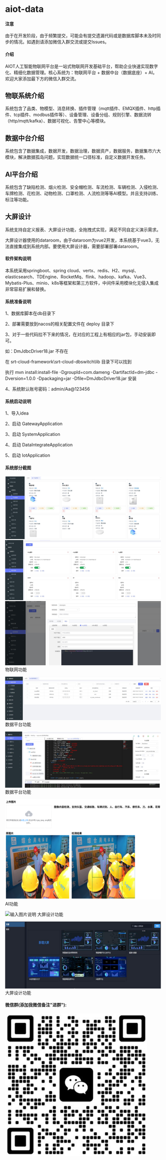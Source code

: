 # aiot-data

#### 注意
由于在开发阶段，由于频繁提交，可能会有提交遗漏代码或是数据库脚本未及时同步的情况。如遇到请添加微信入群交流或提交Issues。

#### 介绍
AIOT人工智能物联网平台是一站式物联网开发基础平台，帮助企业快速实现数字化、精细化数据管理。核心系统为：物联网平台 + 数据中台（数据底座）+ AI。
欢迎大家添加最下方的微信入群交流。

## 物联系统介绍
  系统包含了品类、物模型、消息转换、插件管理（mqtt插件、EMQX插件、http插件、tcp插件、modbus插件等）、设备管理、设备分组、规则引擎、数据流转（http/mqtt/kafka）、数据可视化、告警中心等模块。

## 数据中台介绍
  系统包含了数据集成，数据开发，数据治理，数据资产，数据服务，数据集市六大模块，解决数据孤岛问题，实现数据统一口径标准，自定义数据开发任务。

## AI平台介绍
  系统包含了缺陷检测、烟火检测、安全帽检测、车流检测、车辆检测、入侵检测、车牌检测、花检测、动物检测、口罩检测、人流检测等等AI模型。并且支持训练、标注等功能。

## 大屏设计
  系统支持自定义报表、大屏设计功能，全拖拽式实现，满足不同自定义演示需求。

大屏设计器使用的dataroom，由于dataroom为vue2开发，本系统基于vue3，无法直接集成到系统内部。要使用大屏设计器，需要部署部署dataroom。

#### 软件架构说明
  本系统采用springboot、spring cloud、vertx、redis、H2、mysql、elasticsearch、TDEngine、RocketMq、flink、hadoop、kafka、Vue3、Mybatis-Plus、minio、k8s等框架和第三方软件，中间件采用模块化无侵入集成非常容易扩展和替换。


#### 系统准备说明
1、数据库脚本在db目录下

2、部署需要放到nacos的相关配置文件在 deploy 目录下

3、对于一些代码拉不下来的情况，在对应的工程上有相应的jar包，手动安装即可。

如：DmJdbcDriver18.jar 不存在

在 srt-cloud-framework\srt-cloud-dbswitch\lib 目录下可以找到

执行 mvn install:install-file -DgroupId=com.dameng -DartifactId=dm-jdbc -Dversion=1.0.0 -Dpackaging=jar -Dfile=DmJdbcDriver18.jar 安装

4、系统默认账号密码：admin/Aa@123456


#### 系统启动说明
1、导入idea

2、启动 GatewayApplication

3、启动 SystemApplication

4、启动 DataIntegrateApplication

5、启动 IotApplication


#### 系统部分截图
![输入图片说明](images/iot1.jpg)
![输入图片说明](images/iot2.jpg)
![输入图片说明](images/iot3.jpg)
  物联网功能

![输入图片说明](images/data1.jpg)
  数据平台功能

![输入图片说明](images/data2.jpg)
  数据平台功能

![输入图片说明](images/AI1.jpg)
  AI功能

![输入图片说明](images/screen1.jpg)
  大屏设计功能

![输入图片说明](images/screen2.jpg)
  大屏设计功能




#### 微信群(添加我微信备注"进群"):
![输入图片说明](%E5%BE%AE%E4%BF%A1%E6%88%AA%E5%9B%BE_20240325121359.png)
